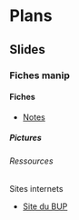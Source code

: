 <h1> Plans </h1>

<h2> Slides </h2>

<h3> Fiches manip </h3>

<h4> Fiches </h4>

- [Notes](notes.docx)

<h5> Pictures </h5>

<h6> Ressources </h6>

<h7> Sites internets </h7>

- [Site du BUP](http://bupdoc.udppc.asso.fr/index.php)
